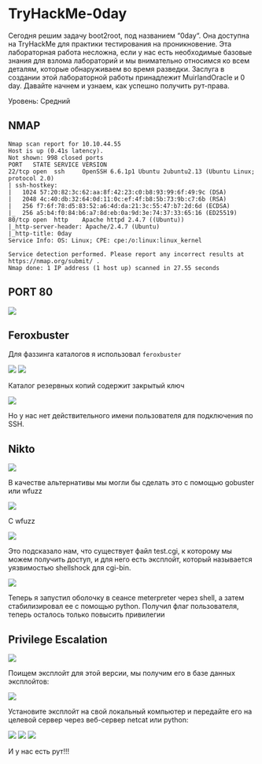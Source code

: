 # TryHackMe-0day

Сегодня решим задачу boot2root, под названием “0day“. Она доступна на TryHackMe для практики тестирования на проникновение. Эта лабораторная работа несложна, если у нас есть необходимые базовые знания для взлома лабораторий и мы внимательно относимся ко всем деталям, которые обнаруживаем во время разведки. Заслуга в создании этой лабораторной работы принадлежит MuirlandOracle и 0 day. Давайте начнем и узнаем, как успешно получить рут-права.

Уровень: Средний

## NMAP

```
Nmap scan report for 10.10.44.55                                                                                      
Host is up (0.41s latency).                                                                                           
Not shown: 998 closed ports                                                                                           
PORT   STATE SERVICE VERSION                                                                                          
22/tcp open  ssh     OpenSSH 6.6.1p1 Ubuntu 2ubuntu2.13 (Ubuntu Linux; protocol 2.0)
| ssh-hostkey: 
|   1024 57:20:82:3c:62:aa:8f:42:23:c0:b8:93:99:6f:49:9c (DSA)                                                       
|   2048 4c:40:db:32:64:0d:11:0c:ef:4f:b8:5b:73:9b:c7:6b (RSA)
|   256 f7:6f:78:d5:83:52:a6:4d:da:21:3c:55:47:b7:2d:6d (ECDSA)
|_  256 a5:b4:f0:84:b6:a7:8d:eb:0a:9d:3e:74:37:33:65:16 (ED25519)
80/tcp open  http    Apache httpd 2.4.7 ((Ubuntu))
|_http-server-header: Apache/2.4.7 (Ubuntu)
|_http-title: 0day
Service Info: OS: Linux; CPE: cpe:/o:linux:linux_kernel

Service detection performed. Please report any incorrect results at https://nmap.org/submit/ .
Nmap done: 1 IP address (1 host up) scanned in 27.55 seconds
```

## PORT 80

<img src="https://imgur.com/EDnud0k.png"/>

## Feroxbuster

Для фаззинга каталогов я использовал `feroxbuster`

<img src="https://imgur.com/uPEPTsy.png"/>

<img src="https://imgur.com/WoP8k8m.png"/>

Каталог резервных копий содержит закрытый ключ

<img src="https://imgur.com/z4XnVU0.png">

Но у нас нет действительного имени пользователя для подключения по SSH.

## Nikto

<img src="https://imgur.com/PzXw7Dr.png"/>

В качестве альтернативы мы могли бы сделать это с помощью gobuster или wfuzz

<img src="https://imgur.com/zI7ZKQV.png"/>


С wfuzz

<img src="https://imgur.com/wt3yUft.png"/>


Это подсказало нам, что существует файл test.cgi, к которому мы можем получить доступ, и для него есть эксплойт, который называется уязвимостью shellshock для cgi-bin.

<img src="https://imgur.com/aG1YvUu.png"/>

Теперь я запустил оболочку в сеансе meterpreter через shell, а затем стабилизировал ее с помощью python. Получил флаг пользователя, теперь осталось только повысить привилегии

## Privilege Escalation

<img src="https://imgur.com/ieAYkPK.png"/>

Поищем эксплойт для этой версии, мы получим его в базе данных эксплойтов:


<img src="https://imgur.com/DyBUiNI.png"/>


Установите эксплойт на свой локальный компьютер и передайте его на целевой сервер через веб-сервер netcat или python:

<img src="https://imgur.com/EmcReja.png"/>

<img src="https://imgur.com/96rP4fx.png"/>

<img src="https://imgur.com/pLxyAfz.png"/>

И у нас есть рут!!!
